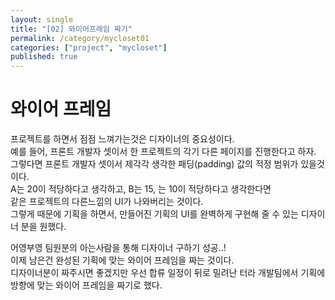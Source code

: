 ```yaml
---
layout: single
title: "[02] 와이어프레임 짜기"
permalink: /category/mycloset01
categories: ["project", "mycloset"]
published: true
---
```


# 와이어 프레임

프로젝트를 하면서 점점 느껴가는것은 디자이너의 중요성이다.  
예를 들어, 프론트 개발자 셋이서 한 프로젝트의 각기 다른 페이지를 진행한다고 하자.  
그렇다면 프론트 개발자 셋이서 제각각 생각한 패딩(padding) 값의 적정 범위가 있을것이다.  
A는 20이 적당하다고 생각하고, B는 15, 는 10이 적당하다고 생각한다면  
같은 프로젝트의 다른느낌의 UI가 나와버리는 것이다.  
그렇게 때문에 기획을 하면서, 만들어진 기획의 UI를 완벽하게 구현해 줄 수 있는 디자이너 분을 원했다.

어영부영 팀원분의 아는사람을 통해 디자이너 구하기 성공..!  
이제 남은건 완성된 기획에 맞는 와이어 프레임을 짜는 것이다.  
디자이너분이 짜주시면 좋겠지만 우선 합류 일정이 뒤로 밀려난 터라 개발팀에서 기획에 방향에 맞는 와이어 프레임을 짜기로 했다.
